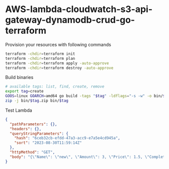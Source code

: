 # AWS-lambda-cloudwatch-s3-api-gateway-dynamodb-crud-go-terraform

Provision your resources with following commands

```sh
terraform -chdir=terraform init
terraform -chdir=terraform plan
terraform -chdir=terraform apply -auto-approve
terraform -chdir=terraform destroy -auto-approve
```

Build binaries

```sh
# available tags: list, find, create, remove
export tag=create
GOOS=linux GOARCH=amd64 go build -tags "$tag" -ldflags="-s -w" -o bin/$tag ./cmd
zip -j bin/$tag.zip bin/$tag
```

Test Lambda

```json
{
  "pathParameters": {},
  "headers": {},
  "queryStringParameters": {
    "hash": "6ceb32cb-efdd-47a3-acc9-e7a5e4cd945a",
    "sort": "2023-08-30T11:59:14Z"
  },
  "httpMethod": "GET",
  "body": "{\"Name\": \"new\", \"Amount\": 3, \"Price\": 1.5, \"Completed\": true }"
}
```

